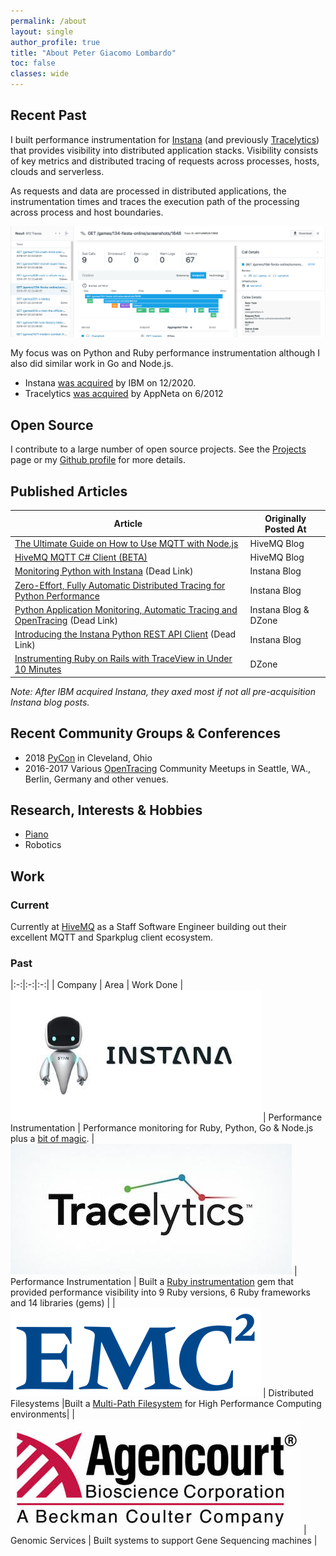 ```yaml
---
permalink: /about
layout: single
author_profile: true
title: "About Peter Giacomo Lombardo"
toc: false
classes: wide
---
```



## Recent Past

I built performance instrumentation for [Instana](https://www.instana.com/) (and previously [Tracelytics](https://twitter.com/tracelytics)) that provides visibility into distributed application stacks.  Visibility consists of key metrics and distributed tracing of requests across processes, hosts, clouds and serverless.

As requests and data are processed in distributed applications, the instrumentation times and traces the execution path of the processing across process and host boundaries.

![Ruby Distributed Tracing](/assets/images/pages/instana-ruby-trace.png)

My focus was on Python and Ruby performance instrumentation although I also did similar work in Go and Node.js.

* Instana [was acquired](https://newsroom.ibm.com/2020-11-18-IBM-to-Acquire-Instana-as-Company-Continues-to-Advance-its-Hybrid-Cloud-and-AI-Strategy) by IBM on 12/2020.
* Tracelytics [was acquired](https://www.apmdigest.com/appneta-acquires-tracelytics) by AppNeta on 6/2012

## Open Source

I contribute to a large number of open source projects.  See the [Projects](/projects) page or my [Github profile](https://github.com/pglombardo) for more details.

## Published Articles

| Article | Originally Posted At |
|---------|---------------------|
| [The Ultimate Guide on How to Use MQTT with Node.js](https://www.hivemq.com/blog/ultimate-guide-on-how-to-use-mqtt-with-node-js/) | HiveMQ Blog |
| [HiveMQ MQTT C# Client (BETA)](https://www.hivemq.com/blog/mqtt-client-library-for-c-sharp-dot-net/) | HiveMQ Blog |
| [Monitoring Python with Instana](https://www.instana.com/blog/monitoring-python-instana/) (Dead Link) | Instana Blog |
| [Zero-Effort, Fully Automatic Distributed Tracing for Python Performance](/instana/python/Zero-Effort-Fully-Automatic-Distributed-Tracing-For-Python/) | Instana Blog |
| [Python Application Monitoring, Automatic Tracing and OpenTracing](https://www.instana.com/blog/python-application-monitoring-automatic-tracing-and-opentracing/) (Dead Link) | Instana Blog & DZone |
| [Introducing the Instana Python REST API Client](https://www.instana.com/blog/introducing-the-instana-python-rest-api-client/) (Dead Link) | Instana Blog |
| [Instrumenting Ruby on Rails with TraceView in Under 10 Minutes](/tracelytics/Instrumenting-Ruby-on-Rails-with-TraceView-in-under-10-minutes/) | DZone |

_Note: After IBM acquired Instana, they axed most if not all pre-acquisition Instana blog posts._

## Recent Community Groups & Conferences

* 2018 [PyCon](https://us.pycon.org/2018/) in Cleveland, Ohio
* 2016-2017 Various [OpenTracing](https://opentracing.io/) Community Meetups in Seattle, WA., Berlin, Germany and other venues.

## Research, Interests & Hobbies

* [Piano](https://www.youtube.com/watch?v=HDSmKGVOAd8)
* Robotics

## Work

### Current

Currently at [HiveMQ](https://www.hivemq.com) as a Staff Software Engineer building out their excellent MQTT and Sparkplug client ecosystem.

### Past

|:-:|:-:|:-:|
| Company | Area | Work Done
| [![](/assets/images/pages/instana-logo.jpg)](https://www.instana.com/) | Performance Instrumentation | Performance monitoring for Ruby, Python, Go & Node.js plus a [bit of magic](/instana/python/Zero-Effort-Fully-Automatic-Distributed-Tracing-For-Python/).
| ![](/assets/images/pages/tracelytics-logo.jpg) | Performance Instrumentation | Built a [Ruby instrumentation](https://github.com/tracelytics/ruby-traceview) gem that provided performance visibility into 9 Ruby versions, 6 Ruby frameworks and 14 libraries (gems) |
| ![](/assets/images/pages/emc-logo.png) | Distributed Filesystems |Built a [Multi-Path Filesystem](https://en.wikipedia.org/wiki/Multi_Path_File_System) for High Performance Computing environments|
| ![](/assets/images/pages/agentcourt-logo.jpg) | Genomic Services | Built systems to support Gene Sequencing machines |